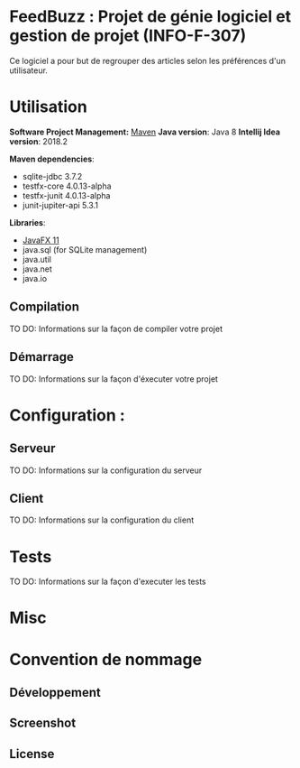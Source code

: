 # FeedBuzz : Projet de génie logiciel et gestion de projet (INFO-F-307)


Ce logiciel a pour  but de regrouper des articles selon les préférences d'un utilisateur.

# Utilisation

**Software Project Management:** [Maven](https://maven.apache.org/)
**Java version**: Java 8
**Intellij Idea version**: 2018.2

**Maven dependencies**:
 - sqlite-jdbc 3.7.2
 - testfx-core 4.0.13-alpha
 - testfx-junit 4.0.13-alpha
 - junit-jupiter-api 5.3.1

**Libraries**:

 - [JavaFX 11](https://openjfx.io/)
 - java.sql (for SQLite management)
 - java.util
 - java.net
 - java.io

## Compilation

TO DO: Informations sur la façon de compiler votre projet 

## Démarrage 

TO DO: Informations sur la façon d'éxecuter votre projet

# Configuration :

## Serveur 

TO DO: Informations sur la configuration du serveur

## Client

TO DO: Informations sur la configuration du client

# Tests

TO DO: Informations sur la façon d'executer les tests

# Misc


# Convention de nommage



## Développement

## Screenshot

## License